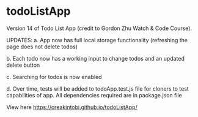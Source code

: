# todoListApp

Version 14 of Todo List App (credit to Gordon Zhu Watch & Code Course).

UPDATES:
a. App now has full local storage functionality (refreshing the page does not delete todos)

b. Each todo now has a working input to change todos and an updated delete button

c. Searching for todos is now enabled

d. Over time, tests will be added to todoApp.test.js file for cloners to test capabilities of app. All dependencies required are in package.json file

View here https://oreakintobi.github.io/todoListApp/
